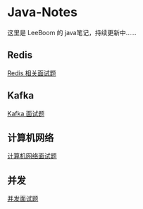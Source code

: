 # Java-Notes
这里是 LeeBoom 的 java笔记，持续更新中……

## Redis

[Redis 相关面试题](https://github.com/1eeBoom/Java-Notes/blob/main/Redis%20%E9%9D%A2%E8%AF%95%E9%A2%98.md)

## Kafka

[Kafka 面试题](https://github.com/1eeBoom/Java-Notes/blob/main/Kafka%20%E9%9D%A2%E8%AF%95%E9%A2%98.md)

## 计算机网络

[计算机网络面试题](https://github.com/1eeBoom/Java-Notes/blob/main/%E8%AE%A1%E7%AE%97%E6%9C%BA%E7%BD%91%E7%BB%9C%E9%9D%A2%E8%AF%95%E9%A2%98.md)



## 并发

[并发面试题](https://github.com/1eeBoom/Java-Notes/blob/main/%E5%B9%B6%E5%8F%91%E9%9D%A2%E8%AF%95%E9%A2%98.md)

